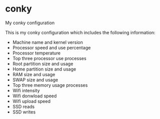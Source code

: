 # conky
My conky configuration

This is my conky configuration which includes the following information:

* Machine name and kernel version
* Processor speed and use percentage
* Processor temperature
* Top three processor use processes
* Root partition size and usage
* Home partition size and usage
* RAM size and usage
* SWAP size and usage
* Top three memory usage processes
* Wifi intensity
* Wifi donwload speed
* Wifi upload speed
* SSD reads
* SSD writes
